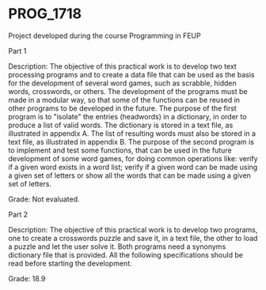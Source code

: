 # PROG_1718
Project developed during the course Programming in FEUP


Part 1

Description:
  The objective of this practical work is to develop two text processing programs and to create a data file that can be used as the basis for the development of several word games, such as scrabble, hidden words, crosswords, or others. The development of the programs must be made in a modular way, so that some of the functions can be reused in other programs to be developed in the future.
  The purpose of the first program is to "isolate" the entries (headwords) in a dictionary, in order to produce a list of valid words. The dictionary is stored in a text file, as illustrated in appendix A. The list of resulting words must also be stored in a text file, as illustrated in appendix B.
  The purpose of the second program is to implement and test some functions, that can be used in the future development of some word games, for doing common operations like: verify if a given word exists in a word list; verify if a given word can be made using a given set of letters or show all the words that can be made using a given set of letters.

Grade: Not evaluated.


Part 2

Description:
The objective of this practical work is to develop two programs, one to create a crosswords puzzle and save it, in a text file, the other to load a puzzle and let the user solve it. Both programs need a synonyms dictionary file that is provided. All the following specifications should be read before starting the development.

Grade: 18.9
